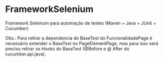 # FrameworkSelenium
Framework Selenium para automação de testes (Maven + Java + JUnit + Cucumber)






Obs.: Para retirar a dependencia do BaseTest do FuncionalidadePage é necessário extender o BaseTest no PageElementPage, mas para isso será preciso retirar os Hooks do BaseTest (@Before e @ After do cucumber.api.java).


